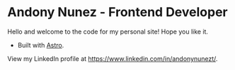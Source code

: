 # Andony Nunez - Frontend Developer

Hello and welcome to the code for my personal site! Hope you like it.

- Built with [Astro](https://astro.build/).

View my LinkedIn profile at https://www.linkedin.com/in/andonynunezt/.
